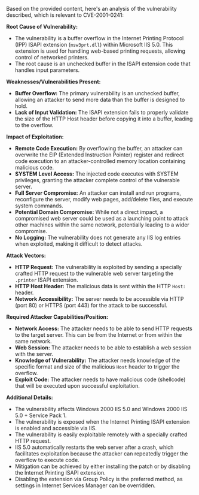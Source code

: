 Based on the provided content, here's an analysis of the vulnerability described, which is relevant to CVE-2001-0241:

**Root Cause of Vulnerability:**
- The vulnerability is a buffer overflow in the Internet Printing Protocol (IPP) ISAPI extension (`msw3prt.dll`) within Microsoft IIS 5.0. This extension is used for handling web-based printing requests, allowing control of networked printers.
- The root cause is an unchecked buffer in the ISAPI extension code that handles input parameters.

**Weaknesses/Vulnerabilities Present:**
-  **Buffer Overflow:** The primary vulnerability is an unchecked buffer, allowing an attacker to send more data than the buffer is designed to hold.
-  **Lack of Input Validation:** The ISAPI extension fails to properly validate the size of the HTTP Host header before copying it into a buffer, leading to the overflow.

**Impact of Exploitation:**
-  **Remote Code Execution:** By overflowing the buffer, an attacker can overwrite the EIP (Extended Instruction Pointer) register and redirect code execution to an attacker-controlled memory location containing malicious code.
- **SYSTEM Level Access:** The injected code executes with SYSTEM privileges, granting the attacker complete control of the vulnerable server.
- **Full Server Compromise:** An attacker can install and run programs, reconfigure the server, modify web pages, add/delete files, and execute system commands.
- **Potential Domain Compromise:** While not a direct impact, a compromised web server could be used as a launching point to attack other machines within the same network, potentially leading to a wider compromise.
- **No Logging:** The vulnerability does not generate any IIS log entries when exploited, making it difficult to detect attacks.

**Attack Vectors:**
- **HTTP Request:** The vulnerability is exploited by sending a specially crafted HTTP request to the vulnerable web server targeting the `.printer` ISAPI extension.
- **HTTP Host Header:** The malicious data is sent within the HTTP `Host:` header.
- **Network Accessibility:** The server needs to be accessible via HTTP (port 80) or HTTPS (port 443) for the attack to be successful.

**Required Attacker Capabilities/Position:**
- **Network Access:** The attacker needs to be able to send HTTP requests to the target server. This can be from the Internet or from within the same network.
- **Web Session:** The attacker needs to be able to establish a web session with the server.
- **Knowledge of Vulnerability:** The attacker needs knowledge of the specific format and size of the malicious `Host` header to trigger the overflow.
- **Exploit Code:** The attacker needs to have malicious code (shellcode) that will be executed upon successful exploitation.

**Additional Details:**
- The vulnerability affects Windows 2000 IIS 5.0 and Windows 2000 IIS 5.0 + Service Pack 1.
- The vulnerability is exposed when the Internet Printing ISAPI extension is enabled and accessible via IIS.
- The vulnerability is easily exploitable remotely with a specially crafted HTTP request.
- IIS 5.0 automatically restarts the web server after a crash, which facilitates exploitation because the attacker can repeatedly trigger the overflow to execute code.
- Mitigation can be achieved by either installing the patch or by disabling the Internet Printing ISAPI extension.
- Disabling the extension via Group Policy is the preferred method, as settings in Internet Services Manager can be overridden.